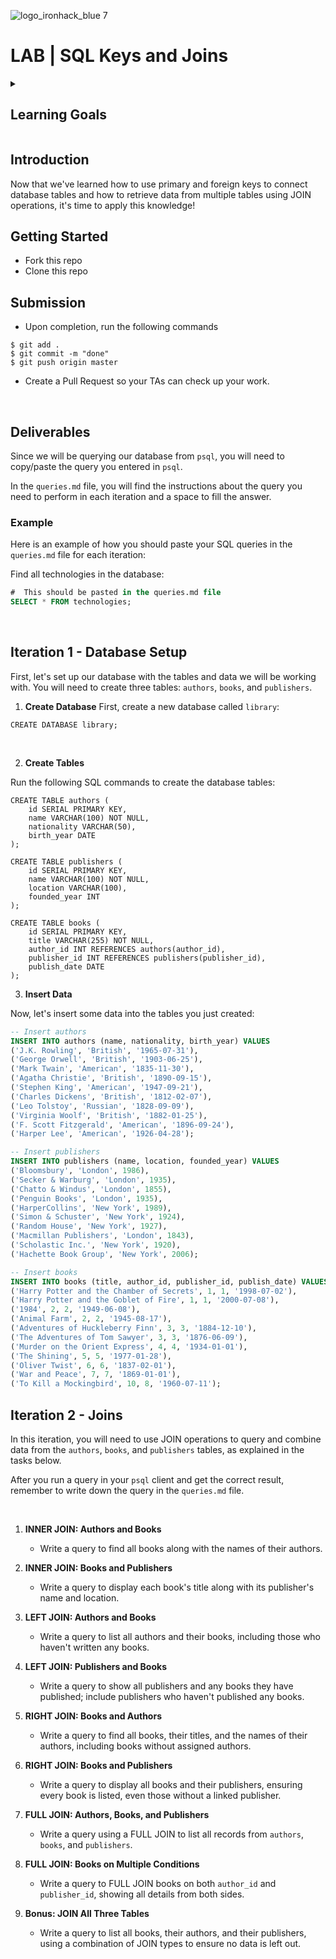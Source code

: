 ![logo_ironhack_blue 7](https://user-images.githubusercontent.com/23629340/40541063-a07a0a8a-601a-11e8-91b5-2f13e4e6b441.png)

# LAB | SQL Keys and Joins

<details>
  <summary>
   <h2>Learning Goals</h2>
  </summary>

This exercise allows you to practice and apply the concepts and techniques taught in class.

Upon completion of this exercise, you will be able to:

- Define PRIMARY and FOREIGN keys in PostgreSQL tables.
- Use different types of JOIN operations to retrieve data from multiple tables.

  <br>

  <hr>

</details>

## Introduction

Now that we've learned how to use primary and foreign keys to connect database tables and how to retrieve data from multiple tables using JOIN operations, it's time to apply this knowledge!

## Getting Started

- Fork this repo
- Clone this repo

## Submission

- Upon completion, run the following commands

```
$ git add .
$ git commit -m "done"
$ git push origin master
```

- Create a Pull Request so your TAs can check up your work.

<br>

## Deliverables

Since we will be querying our database from `psql`, you will need to copy/paste the query you entered in `psql`.

In the `queries.md` file, you will find the instructions about the query you need to perform in each iteration and a space to fill the answer.

### Example

Here is an example of how you should paste your SQL queries in the `queries.md` file for each iteration:

Find all technologies in the database:

```sql
#  This should be pasted in the queries.md file
SELECT * FROM technologies;
```

<br>

## Iteration 1 - Database Setup

First, let's set up our database with the tables and data we will be working with. You will need to create three tables: `authors`, `books`, and `publishers`.

1. **Create Database**
   First, create a new database called `library`:

```postgresql
CREATE DATABASE library;
```

<br>

2. **Create Tables**

Run the following SQL commands to create the database tables:

```postgresql
CREATE TABLE authors (
    id SERIAL PRIMARY KEY,
    name VARCHAR(100) NOT NULL,
    nationality VARCHAR(50),
    birth_year DATE
);

CREATE TABLE publishers (
    id SERIAL PRIMARY KEY,
    name VARCHAR(100) NOT NULL,
    location VARCHAR(100),
    founded_year INT
);

CREATE TABLE books (
    id SERIAL PRIMARY KEY,
    title VARCHAR(255) NOT NULL,
    author_id INT REFERENCES authors(author_id),
    publisher_id INT REFERENCES publishers(publisher_id),
    publish_date DATE
);
```

3. **Insert Data**

Now, let's insert some data into the tables you just created:

```sql
-- Insert authors
INSERT INTO authors (name, nationality, birth_year) VALUES
('J.K. Rowling', 'British', '1965-07-31'),
('George Orwell', 'British', '1903-06-25'),
('Mark Twain', 'American', '1835-11-30'),
('Agatha Christie', 'British', '1890-09-15'),
('Stephen King', 'American', '1947-09-21'),
('Charles Dickens', 'British', '1812-02-07'),
('Leo Tolstoy', 'Russian', '1828-09-09'),
('Virginia Woolf', 'British', '1882-01-25'),
('F. Scott Fitzgerald', 'American', '1896-09-24'),
('Harper Lee', 'American', '1926-04-28');

-- Insert publishers
INSERT INTO publishers (name, location, founded_year) VALUES
('Bloomsbury', 'London', 1986),
('Secker & Warburg', 'London', 1935),
('Chatto & Windus', 'London', 1855),
('Penguin Books', 'London', 1935),
('HarperCollins', 'New York', 1989),
('Simon & Schuster', 'New York', 1924),
('Random House', 'New York', 1927),
('Macmillan Publishers', 'London', 1843),
('Scholastic Inc.', 'New York', 1920),
('Hachette Book Group', 'New York', 2006);

-- Insert books
INSERT INTO books (title, author_id, publisher_id, publish_date) VALUES
('Harry Potter and the Chamber of Secrets', 1, 1, '1998-07-02'),
('Harry Potter and the Goblet of Fire', 1, 1, '2000-07-08'),
('1984', 2, 2, '1949-06-08'),
('Animal Farm', 2, 2, '1945-08-17'),
('Adventures of Huckleberry Finn', 3, 3, '1884-12-10'),
('The Adventures of Tom Sawyer', 3, 3, '1876-06-09'),
('Murder on the Orient Express', 4, 4, '1934-01-01'),
('The Shining', 5, 5, '1977-01-28'),
('Oliver Twist', 6, 6, '1837-02-01'),
('War and Peace', 7, 7, '1869-01-01'),
('To Kill a Mockingbird', 10, 8, '1960-07-11');
```

## Iteration 2 - Joins

In this iteration, you will need to use JOIN operations to query and combine data from the `authors`, `books`, and `publishers` tables, as explained in the tasks below.

After you run a query in your `psql` client and get the correct result, remember to write down the query in the `queries.md` file.

<br>

1. **INNER JOIN: Authors and Books**

   - Write a query to find all books along with the names of their authors.

2. **INNER JOIN: Books and Publishers**

   - Write a query to display each book's title along with its publisher's name and location.

3. **LEFT JOIN: Authors and Books**

   - Write a query to list all authors and their books, including those who haven't written any books.

4. **LEFT JOIN: Publishers and Books**

   - Write a query to show all publishers and any books they have published; include publishers who haven't published any books.

5. **RIGHT JOIN: Books and Authors**

   - Write a query to find all books, their titles, and the names of their authors, including books without assigned authors.

6. **RIGHT JOIN: Books and Publishers**

   - Write a query to display all books and their publishers, ensuring every book is listed, even those without a linked publisher.

7. **FULL JOIN: Authors, Books, and Publishers**

   - Write a query using a FULL JOIN to list all records from `authors`, `books`, and `publishers`.

8. **FULL JOIN: Books on Multiple Conditions**

   - Write a query to FULL JOIN books on both `author_id` and `publisher_id`, showing all details from both sides.

9. **Bonus: JOIN All Three Tables**
   - Write a query to list all books, their authors, and their publishers, using a combination of JOIN types to ensure no data is left out.
